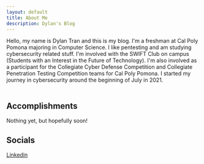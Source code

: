 ```yaml
---
layout: default
title: About Me
description: Dylan's Blog
---
```

Hello, my name is Dylan Tran and this is my blog. I'm a freshman at Cal Poly Pomona majoring in Computer Science. I like pentesting and am studying cybersecurity related stuff. I'm involved with the SWIFT Club on campus (Students with an Interest in the Future of Technology). I'm also involved as a participant for the Collegiate Cyber Defense Competition and Collegiate Penetration Testing Competition teams for Cal Poly Pomona. I started my journey in cybersecurity around the beginning of July in 2021. 
<br/>
<br/>

## Accomplishments
Nothing yet, but hopefully soon! 

## Socials
<a href="https://www.linkedin.com/in/dylan-tran-84aa46217"/> Linkedin </a>

